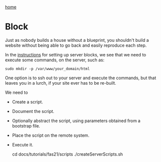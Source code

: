 [home](README.md)

# Block

Just as nobody builds a house without a blueprint,
you shouldn't build a website without being able to
go back and easily reproduce each step.

In the 
[instructions](https://www.digitalocean.com/community/tutorials/how-to-install-nginx-on-ubuntu-20-04)
for setting up server blocks, we see that we need to execute
some commands, on the server, such as:

    sudo mkdir -p /var/www/your_domain/html

One option is to ssh out to your server and execute the commands, but
that leaves you in a lurch, if your site ever has to be re-built.

We need to

* Create a script.
* Document the script.
* Optionally abstract the script, using parameters obtained from a bootstrap file.
* Place the script on the remote system.
* Execute it.
 
  
    cd docs/tutorials/fas21/scripts
    ./createServerScripts.sh